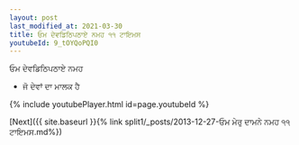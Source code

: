 ```yaml
---
layout: post
last_modified_at: 2021-03-30
title: ਓਮ ਦੇਵਡਿਠਿਪਠਾਏ ਨਮਹ ੧੧ ਟਾਇਮਸ
youtubeId: 9_tOYQoPQI0
---
```

 
 
 ਓਮ ਦੇਵਡਿਠਿਪਠਾਏ ਨਮਹ  
 
 -  ਜੋ ਦੇਵਾਂ ਦਾ ਮਾਲਕ ਹੈ 
 
  
 
  
 
 
 
 
 
 


{% include youtubePlayer.html id=page.youtubeId %}
 
[Next]({{ site.baseurl }}{% link  split1/_posts/2013-12-27-ਓਮ ਮੇਰੁ ਦਾਮਨੇ ਨਮਹ ੧੧ ਟਾਇਮਸ.md%})
 
